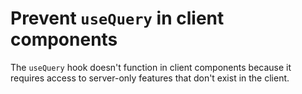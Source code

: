 # Prevent `useQuery` in client components

The `useQuery` hook doesn't function in client components because it requires access to server-only features that don't exist in the client.
